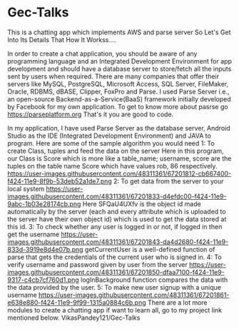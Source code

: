 # Gec-Talks
This is a chatting app which implements AWS and parse server
So Let's Get Into Its Details That How It Workss....

In order to create a chat application, you should be aware of any programming language and an Integrated Development Environment for
app development and should have a database server to store/fetch all the inputs sent by users when required. There are many companies 
that offer their servers like MySQL, PostgreSQL, Microsoft Access, SQL Server, FileMaker, Oracle, RDBMS, dBASE, Clipper, FoxPro and Parse.
I used Parse Server i.e., an open-source Backend-as-a-Service(BaaS) framework initially developed by Facebook for my own application. 
To get to know more about pasrse go https://parseplatform.org That's it you are good to code.

In my application, I have used Parse Server as the database server, Android Studio as the IDE (Integrated Development Environment) and
JAVA to program.
Here are some of the sample algorithm you would need
1: To create Class, tuples and feed the data on the server
Here in this program, our Class is Score which is more like a table_name; username, score are the tuples on the table name Score which have values rob, 86 respectively.
https://user-images.githubusercontent.com/48311361/67201812-cb667400-f424-11e9-8f9b-53deb52a1de7.png
2: To get data from the server to your local system
https://user-images.githubusercontent.com/48311361/67201833-d4efdc00-f424-11e9-9abc-1b03e28174cb.png
Here SFQaU4UXfv is the object id made automatically by the server (each and every attribute which is uploaded to the server have their 
own object id) which is used to get the data stored at this id.
3: To check whether any user is logged in or not, if logged in then get the username
https://user-images.githubusercontent.com/48311361/67201843-da4d2680-f424-11e9-833d-3919e8d4e07b.png
getCurrentUser is a well-defined function of parse that gets the credentials of the current user who is signed in.
4: To verify username and password given by user from the server
https://user-images.githubusercontent.com/48311361/67201850-dfaa7100-f424-11e9-9317-c4cb7cf760d1.png
logInBackground function compares the data with the data provided by the user.
5: To make new user signup with a unique username
https://user-images.githubusercontent.com/48311361/67201861-e638e880-f424-11e9-9f99-1315a0884c6b.png
There are a lot more modules to create a chatting app if want to learn all, go to my project link mentioned below.
VikasPandey121/Gec-Talks
